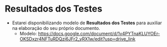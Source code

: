 # Resultados dos Testes

- Estarei disponibilizando modelo de **Resultados dos Testes** para auxiliar na elaboração do seu próprio documento.
	- Modelo: https://docs.google.com/document/d/1v4PYTnaKLUYOEr-OKSDxzr4NFTuRDQzi6JFr2_yRX1w/edit?usp=drive_link